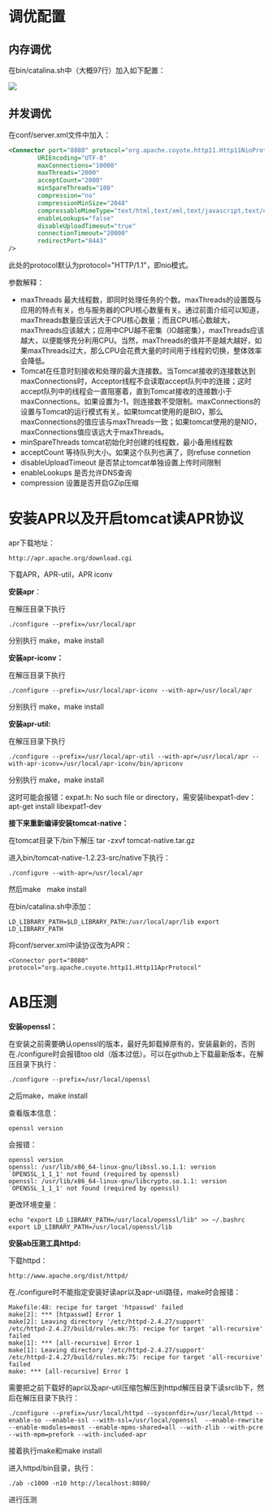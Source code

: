 # 调优配置

## 内存调优
在bin/catalina.sh中（大概97行）加入如下配置：

![](https://oscimg.oschina.net/oscnet/93896cfea513fa145ca88f0bf19d294faab.jpg)

## 并发调优
在conf/server.xml文件中加入：
```xml
<Connector port="8080" protocol="org.apache.coyote.http11.Http11NioProtocol"
        URIEncoding="UTF-8"
        maxConnections="10000"
        maxThreads="2000"
        acceptCount="2000"
        minSpareThreads="100"
        compression="no"
        compressionMinSize="2048"
        compressableMimeType="text/html,text/xml,text/javascript,text/css,text/plain"
        enableLookups="false"
        disableUploadTimeout="true"
        connectionTimeout="20000"
        redirectPort="8443" 
/>

```

此处的protocol默认为protocol="HTTP/1.1"，即nio模式。

参数解释：

-   maxThreads 最大线程数，即同时处理任务的个数。maxThreads的设置既与应用的特点有关，也与服务器的CPU核心数量有关。通过前面介绍可以知道，maxThreads数量应该远大于CPU核心数量；而且CPU核心数越大，maxThreads应该越大；应用中CPU越不密集（IO越密集），maxThreads应该越大，以便能够充分利用CPU。当然，maxThreads的值并不是越大越好，如果maxThreads过大，那么CPU会花费大量的时间用于线程的切换，整体效率会降低。
-   Tomcat在任意时刻接收和处理的最大连接数。当Tomcat接收的连接数达到maxConnections时，Acceptor线程不会读取accept队列中的连接；这时accept队列中的线程会一直阻塞着，直到Tomcat接收的连接数小于maxConnections。如果设置为-1，则连接数不受限制。maxConnections的设置与Tomcat的运行模式有关。如果tomcat使用的是BIO，那么maxConnections的值应该与maxThreads一致；如果tomcat使用的是NIO，maxConnections值应该远大于maxThreads。
-   minSpareThreads tomcat初始化时创建的线程数，最小备用线程数
-   acceptCount 等待队列大小。如果这个队列也满了，则refuse connetion
-   disableUploadTimeout 是否禁止tomcat单独设置上传时间限制
-   enableLookups 是否允许DNS查询
-   compression 设置是否开启GZip压缩

# 安装APR以及开启tomcat读APR协议

apr下载地址：

```
http://apr.apache.org/download.cgi
```

下载APR，APR-util，APR iconv

**安装apr**：

在解压目录下执行

```
./configure --prefix=/usr/local/apr
```

分别执行 make，make install

**安装apr-iconv：**

在解压目录下执行

```
./configure --prefix=/usr/local/apr-iconv --with-apr=/usr/local/apr
```

分别执行 make，make install

**安装apr-util:**

在解压目录下执行

```
./configure --prefix=/usr/local/apr-util --with-apr=/usr/local/apr --with-apr-iconv=/usr/local/apr-iconv/bin/apriconv
```

分别执行 make，make install

这时可能会报错：expat.h: No such file or directory，需安装libexpat1-dev：apt-get install libexpat1-dev

**接下来重新编译安装tomcat-native：**

在tomcat目录下/bin下解压 tar -zxvf tomcat-native.tar.gz

进入bin/tomcat-native-1.2.23-src/native下执行：

```
./configure --with-apr=/usr/local/apr
```

然后make   make install

在bin/catalina.sh中添加：

```
LD_LIBRARY_PATH=$LD_LIBRARY_PATH:/usr/local/apr/lib export LD_LIBRARY_PATH
```

将conf/server.xml中读协议改为APR：

```
<Connector port="8080" protocol="org.apache.coyote.http11.Http11AprProtocol"
```

# AB压测

**安装openssl：**

在安装之前需要确认openssl的版本，最好先卸载掉原有的，安装最新的，否则在./configure时会报错too old（版本过低）。可以在github上下载最新版本，在解压目录下执行：

```
./configure --prefix=/usr/local/openssl
```

之后make，make install

查看版本信息：

```
openssl version
```

会报错：

```
openssl version
openssl: /usr/lib/x86_64-linux-gnu/libssl.so.1.1: version `OPENSSL_1_1_1' not found (required by openssl)
openssl: /usr/lib/x86_64-linux-gnu/libcrypto.so.1.1: version `OPENSSL_1_1_1' not found (required by openssl)
```

更改环境变量：

```
echo "export LD_LIBRARY_PATH=/usr/local/openssl/lib" >> ~/.bashrc
export LD_LIBRARY_PATH=/usr/local/openssl/lib
```

**安装ab压测工具httpd:**

下载httpd：

```
http://www.apache.org/dist/httpd/
```

在./configure时不能指定安装好读apr以及apr-util路径，make时会报错：

```
Makefile:48: recipe for target 'htpasswd' failed
make[2]: *** [htpasswd] Error 1
make[2]: Leaving directory '/etc/httpd-2.4.27/support'
/etc/httpd-2.4.27/build/rules.mk:75: recipe for target 'all-recursive' failed
make[1]: *** [all-recursive] Error 1
make[1]: Leaving directory '/etc/httpd-2.4.27/support'
/etc/httpd-2.4.27/build/rules.mk:75: recipe for target 'all-recursive' failed
make: *** [all-recursive] Error 1
```

需要把之前下载好的apr以及apr-util压缩包解压到httpd解压目录下读srclib下，然后在解压目录下执行：

```
./configure --prefix=/usr/local/httpd --sysconfdir=/usr/local/httpd --enable-so --enable-ssl --with-ssl=/usr/local/openssl  --enable-rewrite --enable-modules=most --enable-mpms-shared=all --with-zlib --with-pcre --with-mpm=prefork --with-included-apr 
```

接着执行make和make install

进入httpd/bin目录，执行：

```
./ab -c1000 -n10 http://localhost:8080/

```

进行压测
